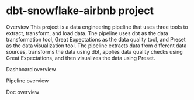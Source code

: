 # dbt-snowflake-airbnb project

Overview
This project is a data engineering pipeline that uses three tools to extract, transform, and load data. The pipeline uses dbt as the data transformation tool, Great Expectations as the data quality tool, and Preset as the data visualization tool. The pipeline extracts data from different data sources, transforms the data using dbt, applies data quality checks using Great Expectations, and then visualizes the data using Preset.

Dashboard overview

Pipeline overview

Doc overview
